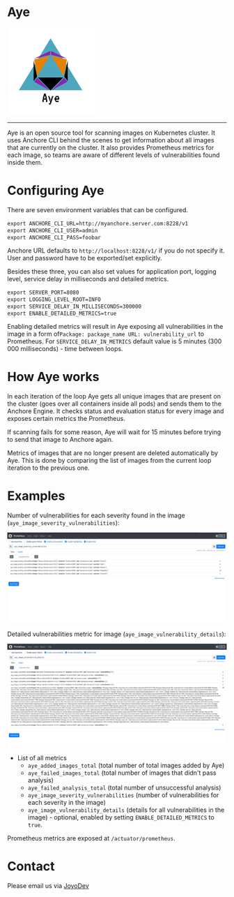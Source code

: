 # Aye

<img src="https://github.com/JoyoDev/Aye/raw/main/images/Aye.png" width="200">

----

Aye is an open source tool for scanning images on Kubernetes cluster. 
It uses Anchore CLI behind the scenes to get information about all images that are currently on the cluster.
It also provides Prometheus metrics for each image, so teams are aware of 
different levels of vulnerabilities found inside them.

Configuring Aye
===========================

There are seven environment variables that can be configured.

    export ANCHORE_CLI_URL=http://myanchore.server.com:8228/v1
    export ANCHORE_CLI_USER=admin
    export ANCHORE_CLI_PASS=foobar

Anchore URL defaults to ``http://localhost:8228/v1/`` if you do not specify it.
User and password have to be exported/set explicitly.

Besides these three, you can also set values for application port, logging level, service
delay in milliseconds and detailed metrics.

    export SERVER_PORT=8080
    export LOGGING_LEVEL_ROOT=INFO
    export SERVICE_DELAY_IN_MILLISECONDS=300000
    export ENABLE_DETAILED_METRICS=true

Enabling detailed metrics will result in Aye exposing all vulnerabilities in the image in a form of``Package: package_name URL: vulnerability_url``
to Prometheus. For ``SERVICE_DELAY_IN_METRICS`` default value is
5 minutes (300 000 milliseconds) - time between loops.

How Aye works
===========================
In each iteration of the loop Aye gets all unique images that are present on the cluster
(goes over all containers inside all pods) and sends them to the Anchore Engine.
It checks status and evaluation status for every image and exposes certain metrics
the Prometheus.

If scanning fails for some reason, Aye will wait for 15 minutes
before trying to send that image to Anchore again.

Metrics of images that are no longer present are deleted automatically
by Aye. This is done by comparing the list of images from the current loop iteration
to the previous one.

Examples
===========================
Number of vulnerabilities for each severity found in the image (``aye_image_severity_vulnerabilities``):

<img src="https://github.com/JoyoDev/Aye/raw/main/images/metrics1.png">

Detailed vulnerabilities metric for image (``aye_image_vulnerability_details``):

<img src="https://github.com/JoyoDev/Aye/raw/main/images/metrics2.png">

- List of all metrics
    - ``aye_added_images_total`` (total number of total images added by Aye)
    - ``aye_failed_images_total`` (total number of images that didn't pass analysis)
    - ``aye_failed_analysis_total`` (total number of unsuccessful analysis)
    - ``aye_image_severity_vulnerabilities`` (number of vulnerabilities for each severity in the image)
    - ``aye_image_vulnerability_details`` (details for all vulnerabilities in the image) - optional, enabled by setting ``ENABLE_DETAILED_METRICS`` to ``true``.

Prometheus metrics are exposed at ``/actuator/prometheus``.

Contact
===========================
Please email us via <a href = "mailto: joyo.development@gmail.com">JoyoDev</a>